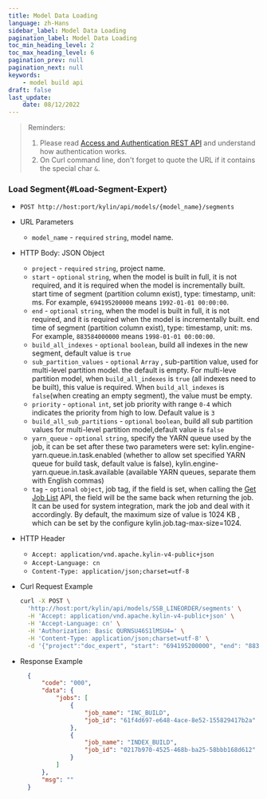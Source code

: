 ```yaml
---
title: Model Data Loading
language: zh-Hans
sidebar_label: Model Data Loading
pagination_label: Model Data Loading
toc_min_heading_level: 2
toc_max_heading_level: 6
pagination_prev: null
pagination_next: null
keywords:
    - model build api
draft: false
last_update:
    date: 08/12/2022
---
```



> Reminders:
>
> 1. Please read [Access and Authentication REST API](../authentication.md) and understand how authentication works.
> 2. On Curl command line, don't forget to quote the URL if it contains the special char `&`.

### Load Segment{#Load-Segment-Expert}

- `POST http://host:port/kylin/api/models/{model_name}/segments`

- URL Parameters
  
  - `model_name` - `required` `string`, model name.
  
- HTTP Body: JSON Object
  - `project` - `required` `string`, project name.
  - `start` - `optional` `string`, when the model is built in full, it is not required, and it is required when the model is incrementally built. start time of segment (partition column exist), type: timestamp, unit: ms. For example, `694195200000` means `1992-01-01 00:00:00`.
  - `end` - `optional` `string`, when the model is built in full, it is not required, and it is required when the model is incrementally built. end time of segment (partition column exist), type: timestamp, unit: ms. For example, `883584000000` means `1998-01-01 00:00:00`.
  - `build_all_indexes` - `optional` `boolean`, build all indexes in the new segment, default value is `true`
  - `sub_partition_values` - `optional` `Array` , sub-partition value, used for multi-level partition model. the default is empty. For multi-leve partition model, when `build_all_indexes` is `true` (all indexes need to be built), this value is required. When `build_all_indexes` is `false`(when creating an empty segment), the value must be empty.
  - `priority` - `optional` `int`, set job priority with range `0-4` which indicates the priority from high to low. Default value is  `3` 
  - `build_all_sub_partitions` - `optional` `boolean`, build all sub partition values for multi-level partition model,default value is `false`
  - `yarn_queue` - `optional` `string`, specify the YARN queue used by the job, it can be set after these two parameters were set: kylin.engine-yarn.queue.in.task.enabled (whether to allow set specified YARN queue for build task, default value is false), kylin.engine-yarn.queue.in.task.available (available YARN queues, separate them with English commas)
  - `tag` - `optional` `object`, job tag, if the field is set, when calling the [Get Job List](../job_api.md) API, the field will be the same back when returning the job. It can be used for system integration, mark the job and deal with it accordingly. By default, the maximum size of value is 1024 KB , which can  be set by the configure kylin.job.tag-max-size=1024.
    
- HTTP Header
  - `Accept: application/vnd.apache.kylin-v4-public+json`
  - `Accept-Language: cn`
  - `Content-Type: application/json;charset=utf-8`

- Curl Request Example

  ```sh
  curl -X POST \
    'http://host:port/kylin/api/models/SSB_LINEORDER/segments' \
    -H 'Accept: application/vnd.apache.kylin-v4-public+json' \
    -H 'Accept-Language: cn' \
    -H 'Authorization: Basic QURNSU46S1lMSU4=' \
    -H 'Content-Type: application/json;charset=utf-8' \
    -d '{"project":"doc_expert", "start": "694195200000", "end": "883584000000","build_all_indexes":true,"sub_partition_values":[["1"],["2"]],"build_all_sub_partitions":false}'
  ```

- Response Example

  ```json
    {
        "code": "000",
        "data": {
            "jobs": [
                {
                    "job_name": "INC_BUILD",
                    "job_id": "61f4d697-e648-4ace-8e52-155829417b2a"
                },
                {
                    "job_name": "INDEX_BUILD",
                    "job_id": "0217b970-4525-468b-ba25-58bbb168d612"
                }
            ]
        },
        "msg": ""
    }
  ```


